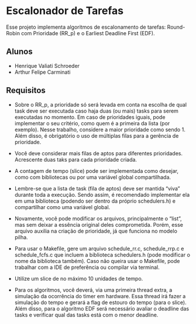 # Escalonador de Tarefas

Esse projeto implementa algoritmos de escalonamento de tarefas: Round-Robin com Prioridade (RR_p) e o Earliest Deadline First (EDF).

## Alunos

- Henrique Valiati Schroeder
- Arthur Felipe Carminati

## Requisitos

- Sobre o RR_p, a prioridade só será levada em conta na escolha de qual task deve ser executada caso haja duas (ou mais) tasks para serem executadas no momento. Em caso de prioridades iguais, pode implementar o seu critério, como quem é a primeira da lista (por exemplo). Nesse trabalho, considere a maior prioridade como sendo 1. Além disso, é obrigatório o uso de múltiplas filas para a gerência de prioridade.

- Você deve considerar mais filas de aptos para diferentes prioridades. Acrescente duas taks para cada prioridade criada.

- A contagem de tempo (slice) pode ser implementada como desejar, como com bibliotecas ou por uma variável global compartilhada.

- Lembre-se que a lista de task (fila de aptos) deve ser mantida “viva” durante toda a execução. Sendo assim, é recomendado implementar ela em uma biblioteca (podendo ser dentro da próprio schedulers.h) e compartilhar como uma variável global.

- Novamente, você pode modificar os arquivos, principalmente o “list”, mas sem deixar a essência original deles comprometida. Porém, esse arquivo auxilia na criação de prioridade, já que funciona no modelo pilha.

- Para usar o Makefile, gere um arquivo schedule_rr.c, schedule_rrp.c e schedule_fcfs.c que incluem a biblioteca schedulers.h (pode modificar o nome da biblioteca também). Caso não queira usar o Makefile, pode trabalhar com a IDE de preferência ou compilar via terminal.

- Utilize um slice de no máximo 10 unidades de tempo.

- Para os algoritmos, você deverá, via uma primeira thread extra, a simulação da ocorrência do timer em hardware. Essa thread irá fazer a simulação do tempo e gerará a flag de estouro do tempo (para o slice). Além disso, para o algoritmo EDF será necessário avaliar o deadline das tasks e verificar qual das tasks está com o menor deadline.